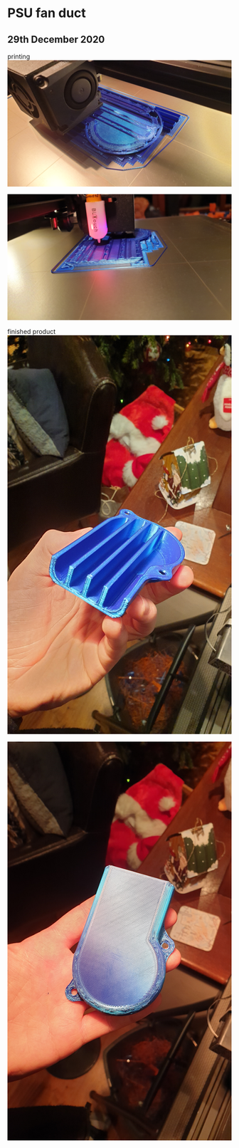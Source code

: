 # PSU fan duct
## 29th December 2020
printing
![first layers](/images/2020/December/29/first-layers.jpg)

![alt angle](/images/2020/December/29/alt-angle.jpg)

finished product
![done](/images/2020/December/29/done.jpg)

![finish](/images/2020/December/29/finish.jpg)


